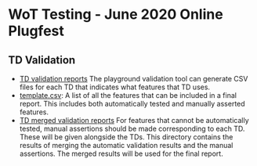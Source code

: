 # WoT Testing - June 2020 Online Plugfest 
## TD Validation

* [TD validation reports](auto/README.md) The playground
  validation tool can generate CSV files for each TD that indicates what 
  features that TD uses.  
* [template.csv](template.csv): A list of all the features that can be
  included in a final report.  This includes both automatically tested
  and manually asserted features.
* [TD merged validation reports](merged/README.md) For features
  that cannot be automatically tested, manual assertions should be made 
  corresponding to each TD.  These will be given alongside the TDs.
  This directory contains the results of merging the automatic 
  validation results and the manual assertions.  The merged results
  will be used for the final report.
